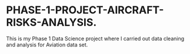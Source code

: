# PHASE-1-PROJECT-AIRCRAFT-RISKS-ANALYSIS.
This is my Phase 1 Data Science project where I carried out data cleaning and analysis for Aviation data set.
